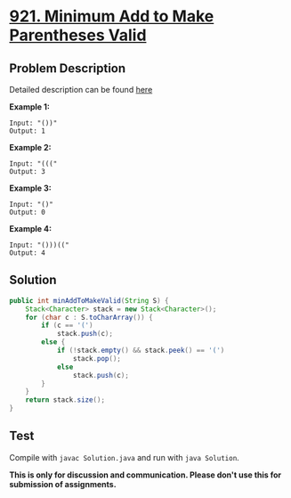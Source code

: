 # [921. Minimum Add to Make Parentheses Valid][title]

## Problem Description

Detailed description can be found [here][title]

**Example 1:**

```
Input: "())"
Output: 1
```

**Example 2:**

```
Input: "((("
Output: 3
```

**Example 3:**

```
Input: "()"
Output: 0
```

**Example 4:**

```
Input: "()))(("
Output: 4
```

## Solution


```java
public int minAddToMakeValid(String S) {
    Stack<Character> stack = new Stack<Character>();
    for (char c : S.toCharArray()) {
        if (c == '(')
            stack.push(c);
        else {
            if (!stack.empty() && stack.peek() == '(')
                stack.pop();
            else
                stack.push(c);
        }
    }
    return stack.size();
}
```

## Test

Compile with `javac Solution.java` and run with `java Solution`.


**This is only for discussion and communication. Please don't use this for submission of assignments.**

[title]: https://leetcode.com/problems/minimum-add-to-make-parentheses-valid/